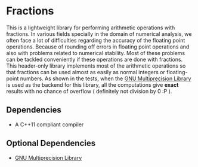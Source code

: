 # Fractions

This is a lightweight library for performing arithmetic operations with fractions. In various fields specially in the domain of numerical analysis, we often face a lot of difficulties regarding the accuracy of the floating point operations. Because of rounding off errors in floating point operations and also with problems related to numerical stability. Most of these problems can be tackled conveniently if these operations are done with fractions. This header-only library implements most of the arithmetic operations so that fractions can be used almost as easily as normal integers or floating-point numbers. As shown in the tests, when the [GNU Multiprecision Library](https://gmplib.org/) is used as the backend for this library, all the computations give **exact** results with no chance of overflow ( definitely not division by 0 :P ).

## Dependencies

* A C++11 compliant compiler

## Optional Dependencies

* [GNU Multiprecision Library](https://gmplib.org/)
